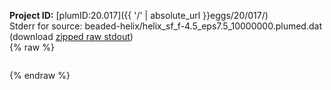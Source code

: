 **Project ID:** [plumID:20.017]({{ '/' | absolute_url }}eggs/20/017/)  
Stderr for source:  beaded-helix/helix_sf_f-4.5_eps7.5_10000000.plumed.dat   
(download [zipped raw stdout](helix_sf_f-4.5_eps7.5_10000000.plumed.dat.plumed.stdout.txt.zip))  
{% raw %}
<pre>
</pre>
{% endraw %}
